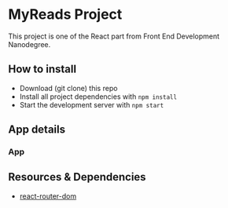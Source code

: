 # MyReads Project

This project is one of the React part from Front End Development Nanodegree.

## How to install

* Download (git clone) this repo
* Install all project dependencies with `npm install`
* Start the development server with `npm start`

## App details

### App
 

## Resources & Dependencies

* [react-router-dom](https://www.npmjs.com/package/react-router-dom)